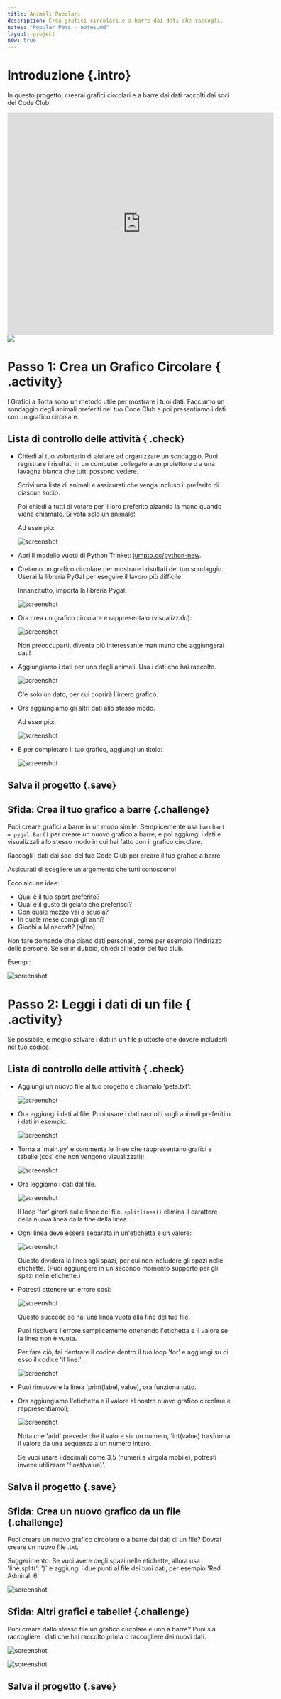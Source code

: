 ```yaml
---
title: Animali Popolari
description: Crea grafici circolari e a barre dai dati che raccogli.
notes: "Popular Pets - notes.md"
layout: project
new: true
---
```


# Introduzione {.intro}

In questo progetto, creerai grafici circolari e a barre dai dati raccolti dai soci del Code Club.  

<div class="trinket">
  <iframe src="https://trinket.io/embed/python/70d24d92b8?outputOnly=true&start=result" width="600" height="500" frameborder="0" marginwidth="0" marginheight="0" allowfullscreen>
  </iframe>
  <img src="images/pets-finished.png">
</div>


# Passo 1: Crea un Grafico Circolare { .activity}

I Grafici a Torta sono un metodo utile per mostrare i tuoi dati. Facciamo un sondaggio degli animali preferiti nel tuo Code Club e poi presentiamo i dati con un grafico circolare.

## Lista di controllo delle attività { .check}

+ Chiedi al tuo volontario di aiutare ad organizzare un sondaggio. Puoi registrare i risultati in un computer collegato a un proiettore o a una lavagna bianca che tutti possono vedere.

  Scrivi una lista di animali e assicurati che venga incluso il preferito di ciascun socio.

  Poi chiedi a tutti di votare per il loro preferito alzando la mano quando viene chiamato. Si vota solo un animale!

  Ad esempio:

  ![screenshot](images/pets-favourite.png)

+ Apri il modello vuoto di Python Trinket: <a href="http://jumpto.cc/python-new" target="_blank">jumpto.cc/python-new</a>.

+ Creiamo un grafico circolare per mostrare i risultati del tuo sondaggio. Userai la libreria PyGal per eseguire il lavoro più difficile.

  Innanzitutto, importa la libreria Pygal:

  ![screenshot](images/pets-pygal.png)


+ Ora crea un grafico circolare e rappresentalo (visualizzalo):

  ![screenshot](images/pets-pie.png)

  Non preoccuparti, diventa più interessante man mano che aggiungerai dati!


+ Aggiungiamo i dati per uno degli animali. Usa i dati che hai raccolto.

  ![screenshot](images/pets-add.png)

  C'è solo un dato, per cui coprirà l'intero grafico.

+ Ora aggiungiamo gli altri dati allo stesso modo.

  Ad esempio:

  ![screenshot](images/pets-add-all.png)

+ E per completare il tuo grafico, aggiungi un titolo:

  ![screenshot](images/pets-title.png)


## Salva il progetto {.save}

## Sfida: Crea il tuo grafico a barre {.challenge}

Puoi creare grafici a barre in un modo simile. Semplicemente usa `barchart = pygal.Bar()` per creare un nuovo grafico a barre, e poi aggiungi i dati e visualizzali allo stesso modo in cui hai fatto con il grafico circolare. 

Raccogli i dati dai soci del tuo Code Club per creare il tuo grafico a barre.

Assicurati di scegliere un argomento che tutti conoscono!

Ecco alcune idee:

+ Qual è il tuo sport preferito?
+ Qual è il gusto di gelato che preferisci?
+ Con quale mezzo vai a scuola?
+ In quale mese compi gli anni?
+ Giochi a Minecraft? (sì/no)

Non fare domande che diano dati personali, come per esempio l'indirizzo delle persone. Se sei in dubbio, chiedi al leader del tuo club.

Esempi:

![screenshot](images/pets-bar-examples.png)

# Passo 2: Leggi i dati di un file { .activity}

Se possibile, è meglio salvare i dati in un file piuttosto che dovere includerli nel tuo codice.

## Lista di controllo delle attività { .check}

+ Aggiungi un nuovo file al tuo progetto e chiamalo 'pets.txt':

  ![screenshot](images/pets-file.png)

+ Ora aggiungi i dati al file. Puoi usare i dati raccolti sugli animali preferiti o i dati in esempio.

  ![screenshot](images/pets-data.png)

+ Torna a 'main.py' e commenta le linee che rappresentano grafici e tabelle (così che non vengono visualizzati):

  ![screenshot](images/pets-comment.png)

+ Ora leggiamo i dati dal file.

  ![screenshot](images/pets-read.png)

  Il loop 'for' girerà sulle linee del file. `splitlines()` elimina il carattere della nuova linea dalla fine della linea. 

+ Ogni linea deve essere separata in un'etichetta e un valore:

  ![screenshot](images/pets-split.png)

  Questo dividerà la linea agli spazi, per cui non includere gli spazi nelle etichette. (Puoi aggiungere in un secondo momento supporto per gli spazi nelle etichette.)

+ Potresti ottenere un errore così:

  ![screenshot](images/pets-error.png)

  Questo succede se hai una linea vuota alla fine del tuo file.

  Puoi risolvere l'errore semplicemente ottenendo l'etichetta e il valore se la linea non è vuota.

  Per fare ciò, fai rientrare il codice dentro il tuo loop 'for' e aggiungi su di esso il codice 'if line:' :

  ![screenshot](images/pets-fix.png)

+ Puoi rimuovere la linea 'print(label, value), ora funziona tutto.

+ Ora aggiungiamo l'etichetta e il valore al nostro nuovo grafico circolare e rappresentiamoli;

  ![screenshot](images/pets-pie2.png)

  Nota che 'add' prevede che il valore sia un numero, 'int(value) trasforma il valore da una sequenza a un numero intero.

  Se vuoi usare i decimali come 3,5 (numeri a virgola mobile), potresti invece utilizzare 'float(value)'.


## Salva il progetto {.save}

## Sfida: Crea un nuovo grafico da un file {.challenge}

Puoi creare un nuovo grafico circolare o a barre dai dati di un file? Dovrai creare un nuovo file .txt.

Suggerimento: Se vuoi avere degli spazi nelle etichette, allora usa 'line.split(': ')` e aggiungi i due punti al file dei tuoi dati, per esempio 'Red Admiral: 6'

![screenshot](images/pets-butterflies.png)


## Sfida: Altri grafici e tabelle! {.challenge}

Puoi creare dallo stesso file un grafico circolare e uno a barre? Puoi sia raccogliere i dati che hai raccolto prima o raccogliere dei nuovi dati.

![screenshot](images/pets-pn-bar.png)

![screenshot](images/pets-pn.png)


## Salva il progetto {.save}
